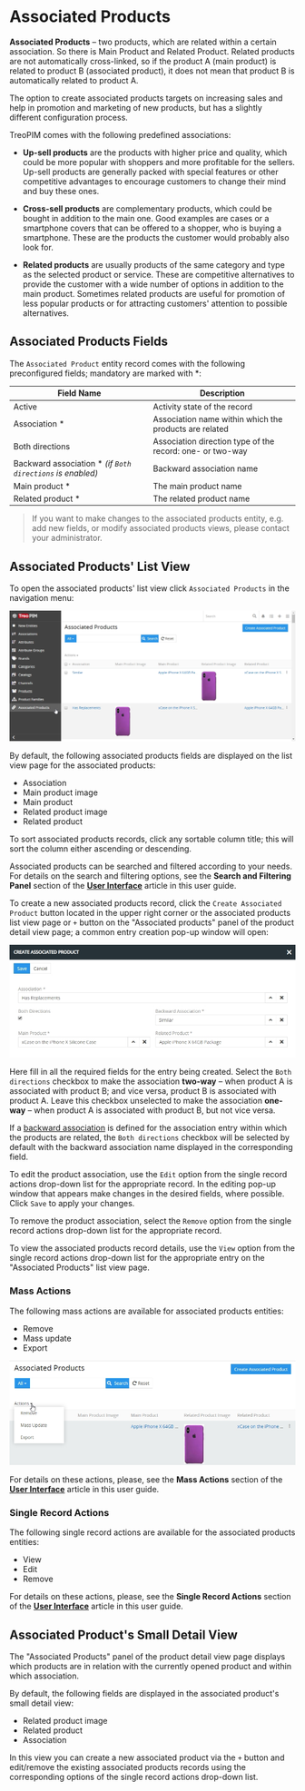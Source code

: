 # Associated Products

**Associated Products** – two products, which are related within a certain association. So there is Main Product and Related Product. Related products are not automatically cross-linked, so if the product A (main product) is related to product B (associated product), it does not mean that product B is automatically related to product A. 

The option to create associated products targets on increasing sales and help in promotion and marketing of new products, but has a slightly different configuration process.

TreoPIM comes with the following predefined associations:

- **Up-sell products** are the products with higher price and quality, which could be more popular with shoppers and more profitable for the sellers. Up-sell products are generally packed with special features or other competitive advantages to encourage customers to change their mind and buy these ones. 

- **Cross-sell products** are complementary products, which could be bought in addition to the main one. Good examples are cases or a smartphone covers that can be offered to a shopper, who is buying a smartphone. These are the products the customer would probably also look for.

- **Related products** are usually products of the same category and type as the selected product or service. These are competitive alternatives to provide the customer with a wide number of options in addition to the main product. Sometimes related products are useful for promotion of less popular products or for attracting customers' attention to possible alternatives.

## Associated Products Fields

The `Associated Product` entity record comes with the following preconfigured fields; mandatory are marked with *:

| **Field Name**           | **Description**                   |
|--------------------------|-----------------------------------|
| Active                   | Activity state of the record      |
| Association *            | Association name within which the products are related         |
| Both directions          | Association direction type of the record: one- or two-way      |
| Backward association * *(if `Both directions` is enabled)*   | Backward association name |
| Main product *           | The main product name |
| Related product *           | The related product name |

> If you want to make changes to the associated products entity, e.g. add new fields, or modify associated products views, please contact your administrator.

## Associated Products' List View

To open the associated products' list view click `Associated Products` in the navigation menu:

![Associated products list view page](../../_assets/associated-products/ap-list-view.jpg)

By default, the following associated products fields are displayed on the list view page for the associated products:

- Association
- Main product image
- Main product
- Related product image
- Related product

To sort associated products records, click any sortable column title; this will sort the column either ascending or descending.

Associated products can be searched and filtered according to your needs. For details on the search and filtering options, see the **Search and Filtering Panel** section of the [**User Interface**](https://treopim.com/help/user-interface#search-and-filtering-panel) article in this user guide.

To create a new associated products record, click the `Create Associated Product` button located in the upper right corner or the associated products list view page or `+` button on the "Associated products" panel of the product detail view page; a common entry creation pop-up window will open:

![Associated product creation](../../_assets/associated-products/ap-create.jpg)

Here fill in all the required fields for the entry being created. Select the `Both directions` checkbox to make the association **two-way** – when product A is associated with product B; and vice versa, product B is associated with product A. Leave this checkbox unselected to make the association **one-way** – when product A is associated with product B, but not vice versa.

If a [backward association](https://treopim.com/help/associations) is defined for the association entry within which the products are related, the `Both directions` checkbox will be selected by default with the backward association name displayed in the corresponding field.

To edit the product association, use the `Edit` option from the single record actions drop-down list for the appropriate record. In the editing pop-up window that appears make changes in the desired fields, where possible. Click `Save` to apply your changes.

To remove the product association, select the `Remove` option from the single record actions drop-down list for the appropriate record.

To view the associated products record details, use the `View` option from the single record actions drop-down list for the appropriate entry on the "Associated Products" list view page. 

### Mass Actions

The following mass actions are available for associated products entities:
- Remove
- Mass update
- Export

![Associations mass actions](../../_assets/associated-products/ap-mass-actions.jpg)

For details on these actions, please, see the **Mass Actions** section of the [**User Interface**](https://treopim.com/help/user-interface#mass-actions) article in this user guide.

### Single Record Actions

The following single record actions are available for the associated products entities:
- View
- Edit
- Remove
  
For details on these actions, please, see the **Single Record Actions** section of the [**User Interface**](https://treopim.com/help/user-interface#single-record-actions) article in this user guide.

## Associated Product's Small Detail View

The "Associated Products" panel of the product detail view page displays which products are in relation with the currently opened product and within which association.

By default, the following fields are displayed in the associated product's small detail view:

- Related product image
- Related product
- Association
  
In this view you can create a new associated product via the `+` button and edit/remove the existing associated products records using the corresponding options of the single record actions drop-down list.

